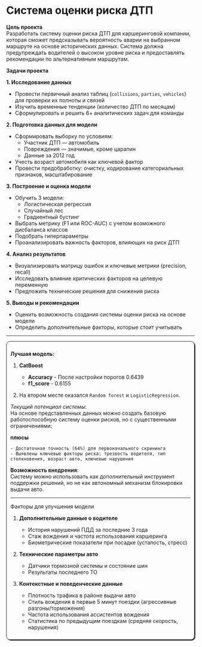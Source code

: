 # Система оценки риска ДТП

**Цель проекта**  
Разработать систему оценки риска ДТП для каршеринговой компании, которая сможет предсказывать вероятность аварии на выбранном маршруте на основе исторических данных. Система должна предупреждать водителей о высоком уровне риска и предоставлять рекомендации по альтернативным маршрутам.

**Задачи проекта**  

**1. Исследование данных**  
- Провести первичный анализ таблиц (`collisions`, `parties`, `vehicles`) для проверки их полноты и связей  
- Изучить временные тенденции (количество ДТП по месяцам)  
- Сформулировать и решить 6+ аналитических задач для команды

**2. Подготовка данных для модели**  
- Сформировать выборку по условиям:  
  - Участник ДТП — автомобиль  
  - Повреждения — значимые, кроме царапин   
  - Данные за 2012 год  
- Учесть возраст автомобиля как ключевой фактор  
- Провести предобработку: очистку, кодирование категориальных признаков, масштабирование  

**3. Построение и оценка модели**  
- Обучить 3 модели: 
  - Логистическая регрессия
  - Случайный лес  
  - Градиентный бустинг 
- Выбрать метрику (F1 или ROC-AUC) с учетом возможного дисбаланса классов  
- Подобрать гиперпараметры  
- Проанализировать важность факторов, влияющих на риск ДТП  

**4. Анализ результатов**  
- Визуализировать матрицу ошибок и ключевые метрики (precision, recall)  
- Исследовать влияние критических факторов на целевую переменную  
- Предложить технические решения для снижения риска  

**5. Выводы и рекомендации**  
- Оценить возможность создания системы оценки риска на основе модели  
- Определить дополнительные факторы, которые стоит учитывать     
----

<div  style="border-radius: 10px; box-shadow: 2px 2px 2px; border: 1px solid; padding: 10px ">

**Лучшая модель:**  
    
1. **CatBoost**
    - **Accuracy** - После настройки порогов 0.6439
    - **f1_score** - 0.6155  
    
2. На втором месте оказался `Random forest` и `LogisticRegression`.   
    
    
*Текущий потенциал системы*:  
На основе представленных данных можно создать базовую работоспособную систему оценки рисков, но с существенными ограничениями:

**плюсы** 
    
    - Достаточная точность (64%) для первоначального скрининга       
    - Выявлены ключевые факторы риска: трезвость водителя, тип столкновения, возраст авто, ключевые нарушения 
         

**Возможность внедрения**:  
Систему можно использовать как дополнительный инструмент поддержки решений, но не как автономный механизм блокировки выдачи авто.

---

    
Факторы для улучшения модели

1. **Дополнительные данные о водителе**
    
   - История нарушений ПДД за последние 3 года  
   - Стаж вождения и частота использования каршеринга  
   - Биометрические показатели при посадке (усталость, стресс)  

2. **Технические параметры авто**
    
   - Датчики тормозной системы и состояние шин  
   - Результаты последнего ТО

3. **Контекстные и поведенческие данные**  
    
   - Плотность трафика в районе выдачи авто
   - Стиль вождения в первые 5 минут поездки (агрессивные разгоны/торможения)
   - Частота использования ассистентов вождения
   - Статистика по предыдущим поездкам (средняя скорость, нарушения)
</div>


